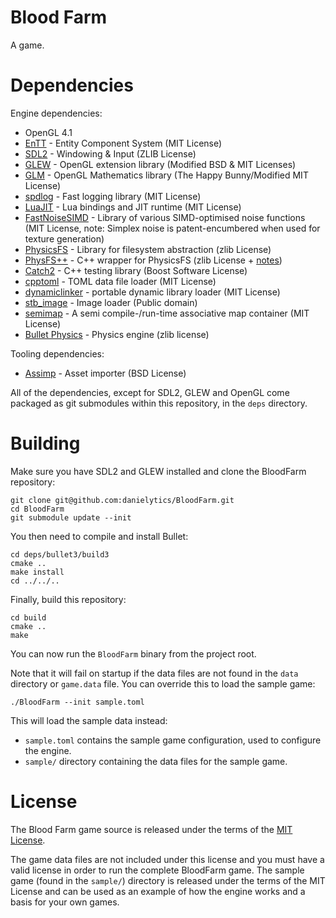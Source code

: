# Blood Farm

A game.

# Dependencies

Engine dependencies:

* OpenGL 4.1
* [EnTT](https://github.com/skypjack/entt) - Entity Component System (MIT License)
* [SDL2](http://libsdl.org/) - Windowing & Input (ZLIB License)
* [GLEW](http://glew.sourceforge.net/) - OpenGL extension library (Modified BSD & MIT Licenses)
* [GLM](https://glm.g-truc.net/0.9.8/index.html) - OpenGL Mathematics library (The Happy Bunny/Modified MIT License)
* [spdlog](https://github.com/gabime/spdlog) - Fast logging library (MIT License)
* [LuaJIT](http://luajit.org/luajit.html) - Lua bindings and JIT runtime (MIT License)
* [FastNoiseSIMD](https://github.com/Auburns/FastNoiseSIMD) - Library of various SIMD-optimised noise functions (MIT License, note: Simplex noise is patent-encumbered when used for texture generation)
* [PhysicsFS](http://icculus.org/physfs/) - Library for filesystem abstraction (zlib License)
* [PhysFS++](https://github.com/Ybalrid/physfs-hpp) - C++ wrapper for PhysicsFS (zlib License + [notes](https://github.com/Ybalrid/physfs-hpp/blob/master/LICENSE.txt))
* [Catch2](https://github.com/catchorg/Catch2) - C++ testing library (Boost Software License)
* [cpptoml](https://github.com/skystrife/cpptoml) - TOML data file loader (MIT License)
* [dynamiclinker](https://github.com/Marqin/dynamicLinker) - portable dynamic library loader (MIT License)
* [stb_image](https://github.com/nothings/stb) - Image loader (Public domain)
* [semimap](https://github.com/hogliux/semimap) - A semi compile-/run-time associative map container (MIT License)
* [Bullet Physics](https://github.com/bulletphysics/bullet3) - Physics engine (zlib license)

Tooling dependencies:

* [Assimp](http://assimp.org/) - Asset importer (BSD License)

All of the dependencies, except for SDL2, GLEW and OpenGL come packaged as git submodules within this repository, in the `deps` directory.

# Building

Make sure you have SDL2 and GLEW installed and clone the BloodFarm repository:

```
git clone git@github.com:danielytics/BloodFarm.git
cd BloodFarm
git submodule update --init
``` 

You then need to compile and install Bullet:

```
cd deps/bullet3/build3
cmake ..
make install
cd ../../..
```

Finally, build this repository:

```
cd build
cmake ..
make
```

You can now run the `BloodFarm` binary from the project root.

Note that it will fail on startup if the data files are not found in the `data` directory or `game.data` file. You can override this to load the sample game:

```
./BloodFarm --init sample.toml
```

This will load the sample data instead:
* `sample.toml` contains the sample game configuration, used to configure the engine.
* `sample/` directory containing the data files for the sample game.

# License

The Blood Farm game source is released under the terms of the [MIT License](https://github.com/danielytics/BloodFarm/blob/master/LICENSE).

The game data files are not included under this license and you must have a valid license in order to run the complete BloodFarm game. The sample game (found in the `sample/`) directory is released under the terms of the MIT License and can be used as an example of how the engine works and a basis for your own games.